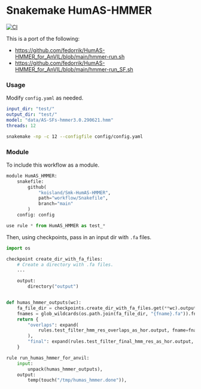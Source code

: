 # Snakemake HumAS-HMMER
[![CI](https://github.com/koisland/Smk-HumAS-HMMER/actions/workflows/main.yml/badge.svg)](https://github.com/koisland/Smk-HumAS-HMMER/actions/workflows/main.yml)

This is a port of the following:
* https://github.com/fedorrik/HumAS-HMMER_for_AnVIL/blob/main/hmmer-run.sh
* https://github.com/fedorrik/HumAS-HMMER_for_AnVIL/blob/main/hmmer-run_SF.sh

### Usage
Modify `config.yaml` as needed.

```yaml
input_dir: "test/"
output_dir: "test/"
model: "data/AS-SFs-hmmer3.0.290621.hmm"
threads: 12
```

```bash
snakemake -np -c 12 --configfile config/config.yaml
```

### Module
To include this workflow as a module.

```python
module HumAS_HMMER:
    snakefile:
        github(
            "koisland/Smk-HumAS-HMMER",
            path="workflow/Snakefile",
            branch="main"
        )
    config: config

use rule * from HumAS_HMMER as test_*
```

Then, using checkpoints, pass in an input dir with `.fa` files.
```python
import os

checkpoint create_dir_with_fa_files:
    # Create a directory with .fa files.
    ...

    output:
        directory("output")


def humas_hmmer_outputs(wc):
    fa_file_dir = checkpoints.create_dir_with_fa_files.get(**wc).output
    fnames = glob_wildcards(os.path.join(fa_file_dir, "{fname}.fa")).fname
    return {
        "overlaps": expand(
            rules.test_filter_hmm_res_overlaps_as_hor.output, fname=fnames
        ),
        "final": expand(rules.test_filter_final_hmm_res_as_hor.output, fname=fnames),
    }

rule run_humas_hmmer_for_anvil:
    input:
        unpack(humas_hmmer_outputs),
    output:
        temp(touch("/tmp/humas_hmmer.done")),
```
